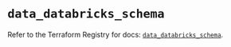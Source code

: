 # `data_databricks_schema`

Refer to the Terraform Registry for docs: [`data_databricks_schema`](https://registry.terraform.io/providers/databricks/databricks/1.50.0/docs/data-sources/schema).
